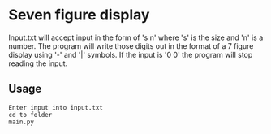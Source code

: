 # Seven figure display
Input.txt will accept input in the form of 's n' where 's' is the size and
'n' is a number. The program will write those digits out in the format of a 7
figure display using '-' and '|' symbols. If the input is '0 0' the program
will stop reading the input.

## Usage
```
Enter input into input.txt
cd to folder
main.py
```
